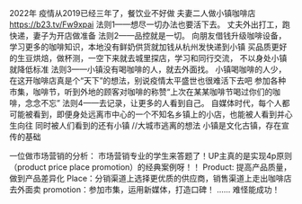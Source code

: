 
2022年  疫情从2019已经三年了，餐饮业不好做  夫妻二人做小镇咖啡店
https://b23.tv/Fw9xpai
法则1——想尽一切办法也要活下去。
  丈夫外出打工，跑快递，妻子为开店做准备
法则2——品控就是一切。
  向朋友借钱升级咖啡设备，学习更多的咖啡知识，本地没有鲜奶供货就加钱从杭州发快递到小镇
  买品质更好的生豆烘焙，做杯测，一空下来就去城里探店，学习和同行交流，
  不以身处小镇就降低标准
法则3——小镇没有喝咖啡的人，就去外面找。
  小镇喝咖啡的人少，在这开咖啡店真是个“天下”的想法，别说疫情太平盛世也很难活下去吧
   参加各种市集，咖啡节，听到外地的顾客对咖啡的称赞“上次在某某咖啡节喝过你们的咖啡，念念不忘”
法则4——去记录，让更多的人看到自己。
  自媒体时代，每个人都可能被看到，即便身处远离市中心的一个不知名乡镇上的小店，也能被人看到并心生向往
  同时被人们看到的还有小镇
  //大城市逃离的想法   小镇是文化古镇，存在宣传的基础

一位做市场营销的分析：
市场营销专业的学生来答题了！UP主真的是实现4p原则（product price place promotion）的经典案例呀！！
Product: 提高产品质量，做到产品差异化
Place：分销渠道上选择更优质的供应商，销售渠道上走出咖啡店去外面卖
promotion：参加市集，运用新媒体，打造口碑！
......
难怪能成功！